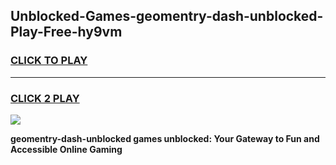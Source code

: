 
## Unblocked-Games-geomentry-dash-unblocked-Play-Free-hy9vm
<h3>
<a href="https://premium76.site?title=geomentry-dash-unblocked&ref=18A1">CLICK TO PLAY</a></h3>
<hr>

<h3>
<a href="https://premium76.site?title=geomentry-dash-unblocked&ref=18A1">CLICK 2 PLAY</a>
  
</h3>

<a href="https://premium76.site?title=geomentry-dash-unblocked&ref=18A1"><img src="https://clearcache.store/games.png"></a>


**geomentry-dash-unblocked games unblocked: Your Gateway to Fun and Accessible Online Gaming**
